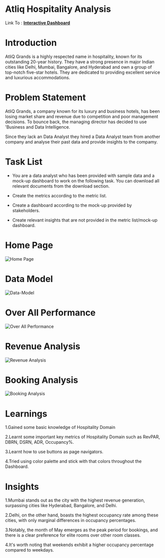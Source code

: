 # Atliq Hospitality Analysis

Link To : [**Interactive Dashboard**](https://app.powerbi.com/view?r=eyJrIjoiNThhYzMxNjgtZmVhYi00OGI2LWIwOWMtMzcyODY5ZGExNTJhIiwidCI6ImM2ZTU0OWIzLTVmNDUtNDAzMi1hYWU5LWQ0MjQ0ZGM1YjJjNCJ9)

# Introduction

AtliQ Grands is a highly respected name in hospitality, known for its outstanding 20-year history. They have a strong presence in major Indian cities like Delhi, Mumbai, Bangalore, and Hyderabad and own a group of top-notch five-star hotels. They are dedicated to providing excellent service and luxurious accommodations.

# Problem Statement

AtliQ Grands, a company known for its luxury and business hotels, has been losing market share and revenue due to competition and poor management decisions. To bounce back, the managing director has decided to use 'Business and Data Intelligence.

Since they lack an Data Analyst they hired a Data Analyst team from another company and analyse their past data and provide insights to the compamy.

# Task List
- You are a data analyst who has been provided with sample data and a mock-up dashboard to work on the following task. You can download all relevant documents from the download section.

- Create the metrics according to the metric list.

- Create a dashboard according to the mock-up provided by stakeholders.

- Create relevant insights that are not provided in the metric list/mock-up dashboard.

# Home Page

![Home Page](https://github.com/Nandurisivasankar/Atliq-Hospitality-Analysis/assets/155547931/58f3115f-d23e-46c4-afdf-9308c9b8f7e4)

# Data Model

![Data-Model](https://github.com/Nandurisivasankar/Atliq-Hospitality-Analysis/assets/155547931/da746604-9f75-482f-8464-876358c1d15f)

# Over All Performance 

![Over All Performance](https://github.com/Nandurisivasankar/Atliq-Hospitality-Analysis/assets/155547931/dd29f189-0eae-4ba3-b2fb-d3d7bd77170a)

# Revenue Analysis

![Revenue Analysis](https://github.com/Nandurisivasankar/Atliq-Hospitality-Analysis/assets/155547931/34d5f437-6d20-4cca-82d5-ac19417e6be8)

# Booking Analysis

![Booking Analysis](https://github.com/Nandurisivasankar/Atliq-Hospitality-Analysis/assets/155547931/e9c07d56-0a18-4bc0-ab13-0260f849c34f)


# Learnings
1.Gained some basic knowledge of Hospitality Domain

2.Learnt some important key metrics of Hospitality Domain such as RevPAR, DBRN, DSRN, ADR, Occupancy%.

3.Learnt how to use buttons as page navigators.

4.Tried using color palette and stick with that colors throughout the Dashboard.


# Insights
1.Mumbai stands out as the city with the highest revenue generation, surpassing cities like Hyderabad, Bangalore, and Delhi.

2.Delhi, on the other hand, boasts the highest occupancy rate among these cities, with only marginal differences in occupancy percentages.

3.Notably, the month of May emerges as the peak period for bookings, and there is a clear preference for elite rooms over other room classes.

4.It's worth noting that weekends exhibit a higher occupancy percentage compared to weekdays.
